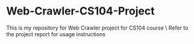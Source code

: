 # Web-Crawler-CS104-Project
This is my repository for Web Crawler project for CS104 course \\
Refer to the project report for usage instructions
